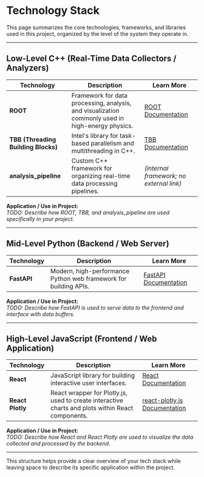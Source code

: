 # Technology Stack

This page summarizes the core technologies, frameworks, and libraries used in this project, organized by the level of the system they operate in.

---

## Low-Level C++ (Real-Time Data Collectors / Analyzers)

| Technology | Description | Learn More |
|------------|-------------|------------|
| **ROOT** | Framework for data processing, analysis, and visualization commonly used in high-energy physics. | [ROOT Documentation](https://root.cern/) |
| **TBB (Threading Building Blocks)** | Intel's library for task-based parallelism and multithreading in C++. | [TBB Documentation](https://www.threadingbuildingblocks.org/) |
| **analysis_pipeline** | Custom C++ framework for organizing real-time data processing pipelines. | *(internal framework; no external link)* |

**Application / Use in Project:**  
*TODO: Describe how ROOT, TBB, and analysis_pipeline are used specifically in your project.*

---

## Mid-Level Python (Backend / Web Server)

| Technology | Description | Learn More |
|------------|-------------|------------|
| **FastAPI** | Modern, high-performance Python web framework for building APIs. | [FastAPI Documentation](https://fastapi.tiangolo.com/) |

**Application / Use in Project:**  
*TODO: Describe how FastAPI is used to serve data to the frontend and interface with data buffers.*

---

## High-Level JavaScript (Frontend / Web Application)

| Technology | Description | Learn More |
|------------|-------------|------------|
| **React** | JavaScript library for building interactive user interfaces. | [React Documentation](https://reactjs.org/) |
| **React Plotly** | React wrapper for Plotly.js, used to create interactive charts and plots within React components. | [react-plotly.js Documentation](https://github.com/plotly/react-plotly.js) |

**Application / Use in Project:**  
*TODO: Describe how React and React Plotly are used to visualize the data collected and processed by the backend.*

---

This structure helps provide a clear overview of your tech stack while leaving space to describe its specific application within the project.
